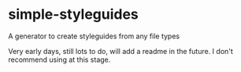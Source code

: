 simple-styleguides
==================

A generator to create styleguides from any file types

Very early days, still lots to do, will add a readme in the future. I don't recommend using at this stage.
